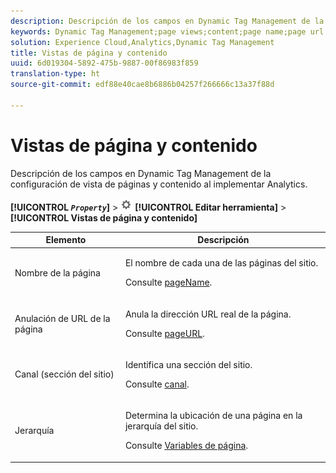 ```yaml
---
description: Descripción de los campos en Dynamic Tag Management de la configuración de vista de páginas y contenido al implementar Analytics.
keywords: Dynamic Tag Management;page views;content;page name;page url override;channel;site section;hierarchy
solution: Experience Cloud,Analytics,Dynamic Tag Management
title: Vistas de página y contenido
uuid: 6d019304-5892-475b-9887-00f86983f859
translation-type: ht
source-git-commit: edf88e40cae8b6886b04257f266666c13a37f88d

---
```



# Vistas de página y contenido

Descripción de los campos en Dynamic Tag Management de la configuración de vista de páginas y contenido al implementar Analytics.

**[!UICONTROL *`Property`*]** &gt; ![](assets/settings_gear.png) **[!UICONTROL Editar herramienta]** &gt; **[!UICONTROL Vistas de página y contenido]**

<table id="table_654149A8A66B404BBF9BAF8EC67F5F8F"> 
 <thead> 
  <tr> 
   <th colname="col1" class="entry"> Elemento </th> 
   <th colname="col2" class="entry"> Descripción </th> 
  </tr> 
 </thead>
 <tbody> 
  <tr> 
   <td colname="col1"> Nombre de la página </td> 
   <td colname="col2"> <p>El nombre de cada una de las páginas del sitio. </p> <p>Consulte <a href="/help/implement/js-implementation/page-variables/pagename.md">pageName</a>. </p> </td> 
  </tr> 
  <tr> 
   <td colname="col1"> Anulación de URL de la página </td> 
   <td colname="col2"> <p> Anula la dirección URL real de la página. </p> <p>Consulte <a href="/help/implement/js-implementation/page-variables/pageurl.md">pageURL</a>. </p> </td> 
  </tr> 
  <tr> 
   <td colname="col1"> Canal (sección del sitio) </td> 
   <td colname="col2"> <p>Identifica una sección del sitio. </p> <p>Consulte <a href="/help/implement/js-implementation/page-variables/channel.md">canal</a>. </p> </td> 
  </tr> 
  <tr> 
   <td colname="col1"> Jerarquía </td> 
   <td colname="col2"> <p>Determina la ubicación de una página en la jerarquía del sitio. </p> <p>Consulte <a href="/help/implement/js-implementation/page-variables/page-variables.md">Variables de página</a>. </p> </td> 
  </tr> 
 </tbody> 
</table>

